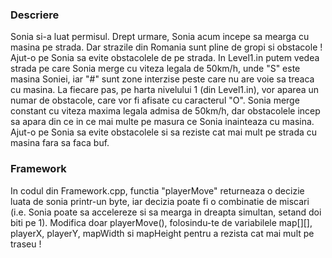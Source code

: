 

### Descriere 
Sonia si-a luat permisul. Drept urmare, Sonia acum incepe sa mearga cu masina pe strada.
Dar strazile din Romania sunt pline de gropi si obstacole ! Ajut-o pe Sonia sa evite obstacolele de pe strada.
In Level1.in putem vedea strada pe care Sonia merge cu viteza legala de 50km/h, unde "S" este masina Soniei, iar "#" sunt zone interzise peste care nu are voie sa treaca cu masina.
La fiecare pas, pe harta nivelului 1 (din Level1.in), vor aparea un numar de obstacole, care vor fi afisate cu caracterul "O".
Sonia merge constant cu viteza maxima legala admisa de 50km/h, dar obstacolele incep sa apara din ce in ce mai multe pe masura ce Sonia inainteaza cu masina.
Ajut-o pe Sonia sa evite obstacolele si sa reziste cat mai mult pe strada cu masina fara sa faca buf.


### Framework
In codul din Framework.cpp, functia "playerMove" returneaza o decizie luata de sonia printr-un byte, iar decizia poate fi o combinatie de miscari (i.e. Sonia poate sa accelereze si sa mearga in dreapta simultan, setand doi biti pe 1).
Modifica doar playerMove(), folosindu-te de variabilele map[][], playerX, playerY, mapWidth si mapHeight pentru a rezista cat mai mult pe traseu !
